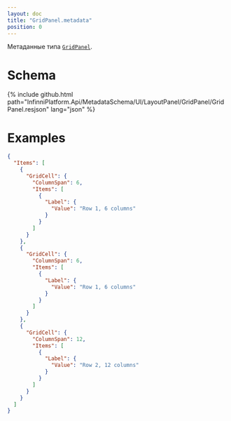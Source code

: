 ```yaml
---
layout: doc
title: "GridPanel.metadata"
position: 0
---
```


Метаданные типа [`GridPanel`](../).

# Schema

{% include github.html path="InfinniPlatform.Api/MetadataSchema/UI/LayoutPanel/GridPanel/GridPanel.resjson" lang="json" %}

# Examples

```json
{
  "Items": [
    {
      "GridCell": {
        "ColumnSpan": 6,
        "Items": [
          {
            "Label": {
              "Value": "Row 1, 6 columns"
            }
          }
        ]
      }
    },
    {
      "GridCell": {
        "ColumnSpan": 6,
        "Items": [
          {
            "Label": {
              "Value": "Row 1, 6 columns"
            }
          }
        ]
      }
    },
    {
      "GridCell": {
        "ColumnSpan": 12,
        "Items": [
          {
            "Label": {
              "Value": "Row 2, 12 columns"
            }
          }
        ]
      }
    }
  ]
}
```
